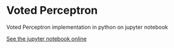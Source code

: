 # Voted Perceptron
Voted Perceptron implementation in python on jupyter notebook

[See the jupyter notebook online](https://vpcsilva.github.io/voted-perceptron/)
